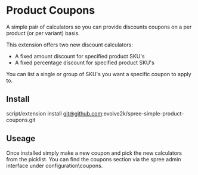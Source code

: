 # Product Coupons

A simple pair of calculators so you can provide discounts coupons on a per product (or per variant) basis.

This extension offers two new discount calculators:
 * A fixed amount discount for specified product SKU's
 * A fixed percentage discount for specified product SKU's

You can list a single or group of SKU's you want a specific coupon to apply to.

## Install
  script/extension install git@github.com:evolve2k/spree-simple-product-coupons.git

## Useage
  
  Once installed simply make a new coupon and pick the new calculators from the picklist.
  You can find the coupons section via the spree admin interface under configuration\coupons.